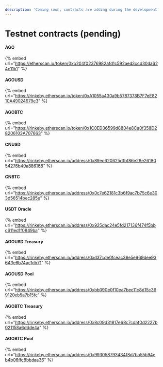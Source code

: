 ```yaml
---
description: 'Coming soon, contracts are adding during the development progress'
---
```


# Testnet contracts \(pending\)

#### AGO

{% embed url="https://etherscan.io/token/0xb204f02376982afd1c592aed3ccd30da624e11b1" %}

#### AGOUSD

{% embed url="https://rinkeby.etherscan.io/token/0xA1055a430a9b5787378B7F7eE8210A49024979e3" %}

#### AGOBTC

{% embed url="https://rinkeby.etherscan.io/token/0x1C0ED36599d8804e8Ca0f358D28206103A707663" %}

#### CNUSD

{% embed url="https://rinkeby.etherscan.io/address/0x89ec620625dfbf86e28e2618054276b49a886168" %}

#### CNBTC

{% embed url="https://rinkeby.etherscan.io/address/0x0c7e62181c3b6f9ac7b75c6e303d56514bec285e" %}

#### USDT Oracle

{% embed url="https://rinkeby.etherscan.io/address/0x925dac24e5fd217136f474f5bbc611ed1f0849ba" %}

#### AGOUSD Treasury

{% embed url="https://rinkeby.etherscan.io/address/0xd37cde0fceac39e5e969dee93643e6b74ac1db71" %}

#### AGOUSD Pool

{% embed url="https://rinkeby.etherscan.io/address/0xbb090e0f10ea7bec11c8d15c369120eb5a7b15fc" %}

#### AGOBTC Treasury

{% embed url="https://rinkeby.etherscan.io/address/0x8c09d31817e68c7cdaf0d2227b021158a6ddde4a" %}

#### AGOBTC Pool

{% embed url="https://rinkeby.etherscan.io/address/0x993058793434f8d7ba55b94eb4b06ffc8bbdaa36" %}



